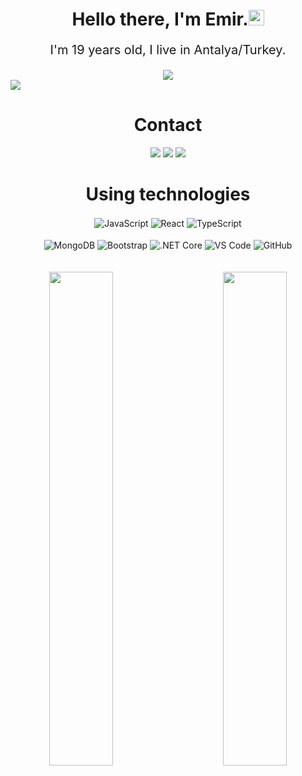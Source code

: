 <h1 align="center">Hello there, I'm Emir.<img src="https://media.giphy.com/media/hvRJCLFzcasrR4ia7z/giphy.gif" width="25px"></h1>
<p align="center" style="text-align: center; font-size: 20px;">
I'm 19 years old, I live in Antalya/Turkey.<br></p>
<div align="center">
    <a href="https://discord.com/users/708952622375239690" bg:"blue" title="Discord Profile"><img src="https://lanyard-profile-readme.vercel.app/api/708952622375239690?theme=dark&bg=7A1600&animated=true&hideDiscrim=true&borderRadius=50px&idleMessage=Probably%20doing%20something%20else...)](https://discord.com/users/708952622375239690"></a>
</div>
<img src="https://cdn.discordapp.com/banners/708952622375239690/a_1e4d5c7134ccb66a064e6fef130f4a7a.gif?size=1024" width="auto">


<div>
	<h1 align="center">Contact
  </h1>
</div>

<div align="center">
    <a href="https://discord.com/users/708952622375239690" target="_blank"><img src="https://shields.io/badge/Discord-111111.svg?&style=for-the-badge&logo=discord"></a>
    <a href="https://instagram.com/_emirr.7_" target="_blank"><img src="https://img.shields.io/badge/Instagram-E4405F?style=for-the-badge&logo=instagram&logoColor=white"></a>
    <a href="https://github.com/MaximusXYZ" target="_blank"><img src="https://shields.io/badge/GitHub-111111.svg?&style=for-the-badge&logo=github"></a>

<div>
<h1 align="center">
  Using technologies
  </h1></div>
<div align="center">
    <img alt="JavaScript" align="center" src="https://img.shields.io/badge/-Javascript-edb200?style=for-the-badge&logo=javascript&logoColor=white"/>
    <img alt="React" align="center" src="https://img.shields.io/badge/react-%2320232a.svg?style=for-the-badge&logo=react&logoColor=%2361DAFB"/>
    <img alt="TypeScript" align="center" src="https://img.shields.io/badge/-Typescript-007acc?style=for-the-badge&logo=typescript&logoColor=white"/>
<br><br>
    <img alt="MongoDB" align="center" src ="https://img.shields.io/badge/MongoDB-%234ea94b.svg?style=for-the-badge&logo=mongodb&logoColor=white"/>
    <img alt="Bootstrap" align="center" src="https://img.shields.io/badge/-Bootstrap-CC6699?style=for-the-badge&logo=bootstrap&logoColor=white"/>
    <img alt=".NET Core" align="center" src="https://img.shields.io/badge/.NET-5C2D91?style=for-the-badge&logo=.net&logoColor=white"/>
    <img alt="VS Code" align="center" src="https://img.shields.io/badge/VS Code-0078d7.svg?style=for-the-badge&logo=visual-studio-code&logoColor=white"/>
    <img alt="GitHub" align="center" src="https://img.shields.io/badge/github-%23121011.svg?style=for-the-badge&logo=github&logoColor=white"/>
<br><br><br>
</div>

<div align="center">
<img align="left" width="45%" src="https://github-readme-stats.vercel.app/api?username=MaximusXYZ&theme=dark&hide_border=true">
<img width="45%" align="right" src="https://github-readme-stats.vercel.app/api/top-langs/?username=MaximusXYZ&theme=dark&hide_border=true&layout=compact">
</div>
